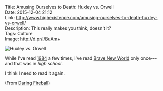 Title: Amusing Ourselves to Death: Huxley vs. Orwell  
Date: 2015-12-04 21:12  
Link: http://www.highexistence.com/amusing-ourselves-to-death-huxley-vs-orwell/  
Description: This really makes you think, doesn't it?  
Tags: Culture  
Image: http://d.pr/i/BuAm+  

![Huxley vs. Orwell][1]

While I've read [1984][2] a few times, I've read [Brave New World][3] only once---and that was in *high school*.

I think I need to read it again.

(From [Daring Fireball][4])

[1]: http://d.pr/i/BuAm+ "Huxley vs. Orwell"
[2]: https://www.amazon.com/1984-Signet-Classics-George-Orwell/dp/0451524934/ref=sr_1_1?tag=theov0c-20 "'1984' on Amazon"
[3]: https://www.amazon.com/Brave-New-World-Revisited/dp/0060776099/ref=sr_1_1?tag=theov0c-20 "'Brave New World' on Amazon"
[4]: http://daringfireball.net/linked/2015/11/30/huxley-orwell "Source post on Daring Fireball"